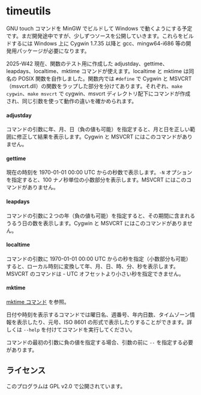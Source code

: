 timeutils
=========

GNU touch コマンドを MinGW でビルドして Windows で動くようにする予定です。まだ開発途中ですが、少しずつソースを公開していきます。これらをビルドするには Windows 上に Cygwin 1.7.35 以降と gcc、mingw64-i686 等の開発用パッケージが必要になります。

2025-W42 現在、関数のテスト用に作成した adjustday、gettime、leapdays、localtime、mktime コマンドが使えます。localtime と mktime は同名の POSIX 関数を自作しました。関数内では `#define` で Cygwin と MSVCRT（msvcrt.dll）の関数をラップした部分を分けてあります。それぞれ、`make cygwin`、`make msvcrt` で cygwin、msvcrt ディレクトリ配下にコマンドが作成され、同じ引数を使って動作の違いを確かめられます。

#### adjustday

コマンドの引数に年、月、日（負の値も可能）を指定すると、月と日を正しい範囲に修正して結果を表示します。Cygwin と MSVCRT にはこのコマンドがありません。

#### gettime

現在の時刻を 1970-01-01 00:00 UTC からの秒数で表示します。`-N` オプションを指定すると、100 ナノ秒単位の小数部分を表示します。MSVCRT にはこのコマンドがありません。

#### leapdays

コマンドの引数に２つの年（負の値も可能）を指定すると、その期間に含まれるうるう日の数を表示します。Cygwin と MSVCRT にはこのコマンドがありません。

#### localtime

コマンドの引数に 1970-01-01 00:00 UTC からの秒を指定（小数部分も可能）すると、ローカル時刻に変換して年、月、日、時、分、秒を表示します。MSVCRT のコマンドは - UTC オフセットより小さい秒を指定できません。

#### mktime

[mktime コマンド](./mktime.md) を参照。

日付や時刻を表示するコマンドでは曜日名、週番号、年内日数、タイムゾーン情報を表示したり、元号、ISO 8601 の形式で表示したりすることができます。詳しくは `--help` を付けてコマンドを実行してください。

コマンドの最初の引数に負の値を指定する場合、引数の前に `--` を指定する必要があります。

## ライセンス

このプログラムは GPL v2.0 で公開されています。
